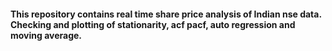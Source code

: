 #### This repository contains real time share price analysis of Indian nse data. Checking and plotting of stationarity, acf pacf, auto regression and moving average.
